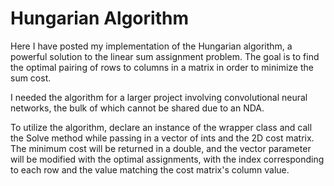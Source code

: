 # Hungarian Algorithm

Here I have posted my implementation of the Hungarian algorithm, a powerful
solution to the linear sum assignment problem.  The goal is to find the optimal
pairing of rows to columns in a matrix in order to minimize the sum cost.

I needed the algorithm for a larger project involving convolutional neural
networks, the bulk of which cannot be shared due to an NDA.


To utilize the algorithm, declare an instance of the wrapper class and call
the Solve method while passing in a vector of ints and the 2D cost matrix.
The minimum cost will be returned in a double, and the vector parameter 
will be modified with the optimal assignments, with the index corresponding 
to each row and the value matching the cost matrix's column value.
